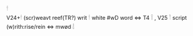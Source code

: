 𓎗  
V24+𓎗 (scr)weavt reef(TR?) writ 𓎗 white #wD word ⇔ T4 𓌉 , V25 𓎘 script (w)rith:rise/rein ⇔ mwød 𓌃  